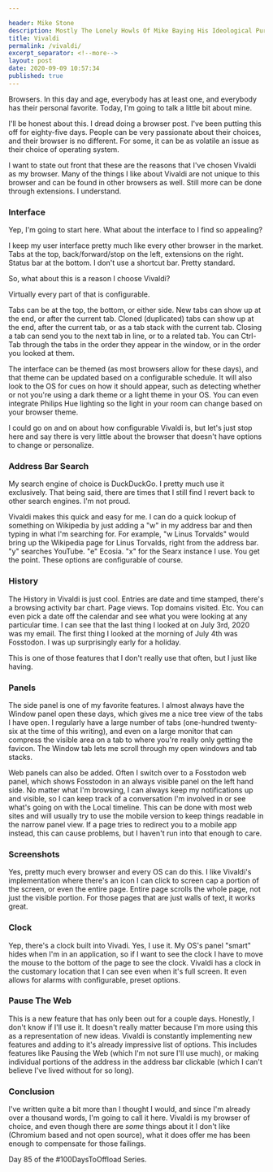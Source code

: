 ```yaml
---

header: Mike Stone
description: Mostly The Lonely Howls Of Mike Baying His Ideological Purity At The Moon
title: Vivaldi
permalink: /vivaldi/
excerpt_separator: <!--more-->
layout: post
date: 2020-09-09 10:57:34
published: true
---
```


Browsers. In this day and age, everybody has at least one, and everybody has their personal favorite. Today, I'm going to talk a little bit about mine.

<!--more-->

I'll be honest about this. I dread doing a browser post. I've been putting this off for eighty-five days. People can be very passionate about their choices, and their browser is no different. For some, it can be as volatile an issue as their choice of operating system.

I want to state out front that these are the reasons that I've chosen Vivaldi as my browser. Many of the things I like about Vivaldi are not unique to this browser and can be found in other browsers as well. Still more can be done through extensions. I understand. 

### Interface

Yep, I'm going to start here. What about the interface to I find so appealing?

I keep my user interface pretty much like every other browser in the market. Tabs at the top, back/forward/stop on the left, extensions on the right. Status bar at the bottom. I don't use a shortcut bar. Pretty standard.

So, what about this is a reason I choose Vivaldi? 

Virtually every part of that is configurable. 

Tabs can be at the top, the bottom, or either side. New tabs can show up at the end, or after the current tab. Cloned (duplicated) tabs can show up at the end, after the current tab, or as a tab stack with the current tab. Closing a tab can send you to the next tab in line, or to a related tab. You can Ctrl-Tab through the tabs in the order they appear in the window, or in the order you looked at them. 

The interface can be themed (as most browsers allow for these days), and that theme can be updated based on a configurable schedule. It will also look to the OS for cues on how it should appear, such as detecting whether or not you're using a dark theme or a light theme in your OS. You can even integrate Philips Hue lighting so the light in your room can change based on your browser theme. 

I could go on and on about how configurable Vivaldi is, but let's just stop here and say there is very little about the browser that doesn't have options to change or personalize. 

### Address Bar Search

My search engine of choice is DuckDuckGo. I pretty much use it exclusively. That being said, there are times that I still find I revert back to other search engines. I'm not proud.

Vivaldi makes this quick and easy for me. I can do a quick lookup of something on Wikipedia by just adding a "w" in my address bar and then typing in what I'm searching for. For example, "w Linus Torvalds" would bring up the Wikipedia page for Linus Torvalds, right from the address bar. "y" searches YouTube. "e" Ecosia. "x" for the Searx instance I use. You get the point. These options are configurable of course.

### History

The History in Vivaldi is just cool. Entries are date and time stamped, there's a browsing activity bar chart. Page views. Top domains visited. Etc. You can even pick a date off the calendar and see what you were looking at any particular time. I can see that the last thing I looked at on July 3rd, 2020 was my email. The first thing I looked at the morning of July 4th was Fosstodon. I was up surprisingly early for a holiday.

This is one of those features that I don't really use that often, but I just like having.

### Panels

The side panel is one of my favorite features. I almost always have the Window panel open these days, which gives me a nice tree view of the tabs I have open. I regularly have a large number of tabs (one-hundred twenty-six at the time of this writing), and even on a large monitor that can compress the visible area on a tab to where you're really only getting the favicon. The Window tab lets me scroll through my open windows and tab stacks. 

Web panels can also be added. Often I switch over to a Fosstodon web panel, which shows Fosstodon in an always visible panel on the left hand side. No matter what I'm browsing, I can always keep my notifications up and visible, so I can keep track of a conversation I'm involved in or see what's going on with the Local timeline. This can be done with most web sites and will usually try to use the mobile version to keep things readable in the narrow panel view. If a page tries to redirect you to a mobile app instead, this can cause problems, but I haven't run into that enough to care.

### Screenshots

Yes, pretty much every browser and every OS can do this. I like Vivaldi's implementation where there's an icon I can click to screen cap a portion of the screen, or even the entire page. Entire page scrolls the whole page, not just the visible portion. For those pages that are just walls of text, it works great.

### Clock

Yep, there's a clock built into Vivadi. Yes, I use it. My OS's panel "smart" hides when I'm in an application, so if I want to see the clock I have to move the mouse to the bottom of the page to see the clock. Vivaldi has a clock in the customary location that I can see even when it's full screen. It even allows for alarms with configurable, preset options. 

### Pause The Web

This is a new feature that has only been out for a couple days. Honestly, I don't know if I'll use it. It doesn't really matter because I'm more using this as a representation of new ideas. Vivaldi is constantly implementing new features and adding to it's already impressive list of options. This includes features like Pausing the Web (which I'm not sure I'll use much), or making individual portions of the address in the address bar clickable (which I can't  believe I've lived without for so long). 

### Conclusion

I've written quite a bit more than I thought I would, and since I'm already over a thousand words, I'm going to call it here. Vivaldi is my browser of choice, and even though there are _some_ things about it I don't like (Chromium based and not open source), what it does offer me has been enough to compensate for those failings. 

Day 85 of the #100DaysToOffload Series.